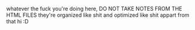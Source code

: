 whatever the fuck you're doing here, DO NOT TAKE NOTES FROM THE HTML FILES they're organized like shit and optimized like shit
appart from that hi :D

